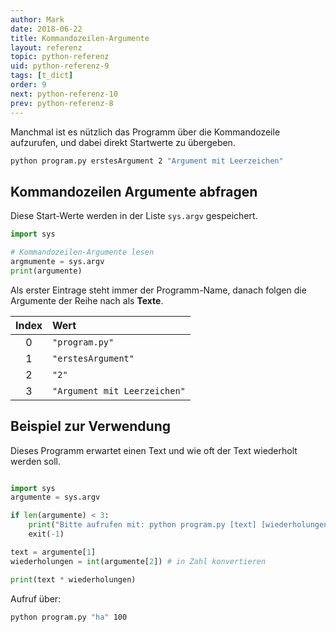 ```yaml
---
author: Mark
date: 2018-06-22
title: Kommandozeilen-Argumente
layout: referenz
topic: python-referenz
uid: python-referenz-9
tags: [t_dict]
order: 9
next: python-referenz-10
prev: python-referenz-8
---
```


Manchmal ist es nützlich das Programm über die Kommandozeile aufzurufen, und dabei direkt Startwerte zu übergeben.

```bash
python program.py erstesArgument 2 "Argument mit Leerzeichen"
```

## Kommandozeilen Argumente abfragen

Diese Start-Werte werden in der Liste `sys.argv` gespeichert.

```python
import sys

# Kommandozeilen-Argumente lesen
argmumente = sys.argv
print(argumente)

```

Als erster Eintrage steht immer der Programm-Name, danach folgen die Argumente der Reihe nach als **Texte**.

| Index | Wert                         |
| :---: | :--------------------------- |
| 0     | `"program.py"`                 |
| 1     | `"erstesArgument"`           |
| 2     | `"2"`                        |
| 3     | `"Argument mit Leerzeichen"` |

## Beispiel zur Verwendung

Dieses Programm erwartet einen Text und wie oft der Text wiederholt werden soll.

```python

import sys
argumente = sys.argv

if len(argumente) < 3:
    print("Bitte aufrufen mit: python program.py [text] [wiederholungen]")
    exit(-1)

text = argumente[1]
wiederholungen = int(argumente[2]) # in Zahl konvertieren

print(text * wiederholungen)
```

Aufruf über:

```bash
python program.py "ha" 100
```